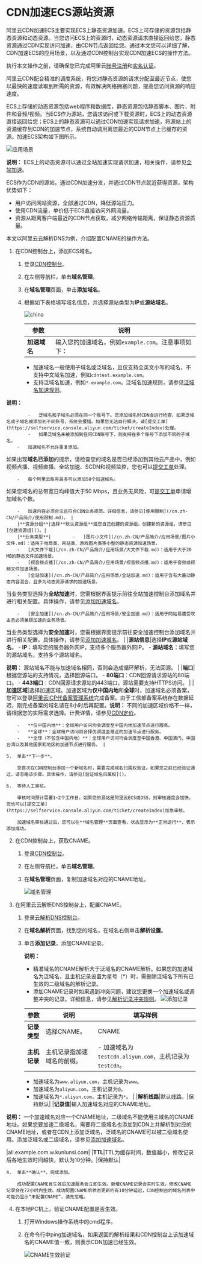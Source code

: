 # CDN加速ECS源站资源

阿里云CDN加速ECS主要实现ECS上静态资源加速。ECS上可存储的资源包括静态资源和动态资源。当您访问ECS上的资源时，动态资源请求直接返回给您，静态资源通过CDN实现访问加速，由CDN节点返回给您。通过本文您可以详细了解，CDN加速ECS的应用场景，以及通过CDN控制台实现CDN加速ECS的操作方法。

执行本文操作之前，请确保您已完成阿里云[账号注册](https://account.aliyun.com/register/register.htm)和[实名认证](https://account.console.aliyun.com/#/auth/home)。

阿里云CDN配合精准的调度系统，将您对静态资源的请求分配至最近节点，使您以最快的速度读取到所需的资源，有效解决网络拥塞问题，提高您访问资源的响应速度。

ECS上存储的动态资源包括web程序和数据库，静态资源包括静态脚本、图片、附件和音频/视频。当ECS作为源站，您请求访问或下载资源时，ECS上的动态资源直接返回给您；ECS上的静态资源可以通过CDN加速实现请求加速，将源站上的资源缓存到CDN的加速节点，系统自动调用离您最近的CDN节点上已缓存的资源。加速ECS架构如下图所示。

![应用场景](https://static-aliyun-doc.oss-accelerate.aliyuncs.com/assets/img/zh-CN/0211008951/p51266.png)

**说明：** ECS上的动态资源可以通过全站加速实现请求加速，相关操作，请参见[全站加速](https://help.aliyun.com/product/64812.html)。

ECS作为CDN的源站，通过CDN加速分发，并通过CDN节点就近获得资源，架构优势如下：

-   用户访问网站资源，全部通过CDN，降低源站压力。
-   使用CDN流量，单价低于ECS直接访问外网流量。
-   资源从距离客户端最近的CDN节点获取，减少网络传输距离，保证静态资源质量。

本文以阿里云云解析DNS为例，介绍配置CNAME的操作方法。

1.  在CDN控制台上，添加ECS域名。

    1.  登录[CDN控制台](https://cdn.console.aliyun.com)。

    2.  在左侧导航栏，单击**域名管理**。

    3.  在**域名管理**页面，单击**添加域名**。

    4.  根据如下表格填写域名信息，并选择源站类型为**IP**或**源站域名**。

        ![china](https://static-aliyun-doc.oss-accelerate.aliyuncs.com/assets/img/zh-CN/3341224161/p94748.png)

        |参数|说明|
        |--|--|
        |**加速域名**|输入您的加速域名，例如`example.com`。注意事项如下：

        -   加速域名一般使用子域名或泛域名，且仅支持全英文小写的域名，不支持中文域名加速，例如`cdntest.example.com`。
        -   支持泛域名加速，例如`*.example.com`。泛域名加速规则，请参见[泛域名加速规则]()。

**说明：**

            -   泛域名和子域名必须在同一个账号下。您添加域名时CDN会进行检查，如果泛域名或子域名被添加到不同账号，系统会报错。如果您无法自行解决，请[提交工单](https://selfservice.console.aliyun.com/ticket/createIndex)处理。
            -   如果泛域名未被添加到任何CDN账号下，则支持在多个账号下添加不同的子域名。
        -   加速域名不允许重复添加。

如果出现**域名已添加**的提示，请检查您的域名是否已经添加到其他云产品中，例如视频点播、视频直播、全站加速、SCDN和视频监控，您也可以[提交工单](https://selfservice.console.aliyun.com/ticket/createIndex)处理。

        -   每个阿里云账号最多可以添加50个加速域名。

如果您域名的总带宽日均峰值大于50 Mbps，且业务无风险，可[提交工单](https://selfservice.console.aliyun.com/ticket/createIndex)申请增加域名个数。

        -   加速内容必须合法且符合CDN业务规范。详细信息，请参见[使用限制](/cn.zh-CN/产品简介/使用限制.md)。 |
        |**资源分组**|选择**默认资源组**或您自己创建的资源组。创建新的资源组，请参见[创建资源组]()。|
        |**业务类型**|        -   [图片小文件](/cn.zh-CN/产品简介/应用场景/图片小文件.md)：适用于电商类、网站类、游戏图片类等小型的静态资源加速场景。
        -   [大文件下载](/cn.zh-CN/产品简介/应用场景/大文件下载.md)：适用于大于20 MB的静态文件加速场景。
        -   [视音频点播](/cn.zh-CN/产品简介/应用场景/视音频点播.md)：适用于音频或视频文件加速场景。
        -   [全站加速](/cn.zh-CN/产品简介/应用场景/全站加速.md)：适用于含有大量动静态内容混合，且多为动态资源请求的加速场景。

当业务类型选择为**全站加速**时，您需根据界面提示前往全站加速控制台添加域名并进行相关配置。具体操作，请参见[添加加速域名]()。

        -   [安全加速](/cn.zh-CN/产品简介/应用场景/安全加速.md)：适用于网站易遭受攻击且必须兼顾加速的业务场景。

当业务类型选择为**安全加速**时，您需根据界面提示前往安全加速控制台添加域名并进行相关配置。具体操作，请参见[添加加速域名]()。 |
        |**源站信息**|选择**IP**或**源站域名**。        -   **IP**：填写您的服务器外网IP，支持多个服务器外网IP。
        -   **源站域名**：填写您的源站域名，支持多个源站域名。

**说明：** 源站域名不能与加速域名相同，否则会造成循环解析，无法回源。 |
        |**端口**|根据您源站的支持情况，选择回源端口。        -   **80端口**：CDN回源请求源站的80端口。
        -   **443端口**：CDN回源请求源站的443端口，源站需要支持HTTPS访问。 |
        |**加速区域**|选择加速区域。加速区域为**仅中国内地**和**全球**时，加速域名必须备案，您可以登录[阿里云ICP代备案管理系统](https://beian.aliyun.com/pcContainer/myorder)完成备案。由于工信部备案系统存在数据延迟，刚完成备案的域名请在8小时后再配置。**说明：** 不同的加速区域价格不一样，请根据您的实际需求选择。计费详情，请参见[CDN定价](https://www.aliyun.com/price/product?spm=a2c4g.11186623.2.10.1b444ee22Dxy8y#/cdn/detail)。

        -   **仅中国内地**：全球用户访问均会调度至中国内地加速节点进行服务。
        -   **全球**：全球用户访问将会择优调度至最近的加速节点进行服务。
        -   **全球（不包含中国内地）**：全球用户访问均会调度至中国香港、中国澳门、中国台湾以及其他国家和地区的加速节点进行服务。 |

    5.  单击**下一步**。

        您首次在CDN控制台添加一个新域名时，需要完成域名归属权验证。如果您之前已经验证通过，请忽略该步骤。具体操作，请参见[验证域名归属权]()。

    6.  等待人工审核。

        审核时间预计需要1~2个工作日，如果您的源站是阿里云ECS或OSS，则审核速度会加快，您也可以[提交工单](https://selfservice.console.aliyun.com/ticket/createIndex)加急审核。

        加速域名审核通过后，您可以在**域名管理**页面查看，状态显示为**正常运行**，表示添加成功。

2.  在CDN控制台上，获取CNAME。

    1.  登录[CDN控制台](https://cdn.console.aliyun.com)。

    2.  在左侧导航栏，单击**域名管理**。

    3.  在**域名管理**页面，复制加速域名对应的CNAME地址。

        ![域名管理](https://static-aliyun-doc.oss-accelerate.aliyuncs.com/assets/img/zh-CN/9618134161/p66555.png)

3.  在阿里云云解析DNS控制台上，配置CNAME。

    1.  登录[云解析DNS控制台](https://dns.console.aliyun.com)。

    2.  在**域名解析**页面，找到您的域名，在域名右侧单击**解析设置**。

    3.  单击**添加记录**，添加CNAME记录。

        **说明：**

        -   精准域名的CNAME解析大于泛域名的CNAME解析。如果您的加速域名为泛域名，且主机记录设置为星号（\*）时，需删除泛域名下所有已生效的二级域名的解析记录。
        -   添加CNAME记录时如果遇到冲突问题，建议您更换一个加速域名或调整冲突的记录。详细信息，请参见[解析记录冲突规则](https://help.aliyun.com/knowledge_detail/39787.html)。
        ![添加记录](https://static-aliyun-doc.oss-accelerate.aliyuncs.com/assets/img/zh-CN/5843918061/p64412.png)

        |参数|说明|填写样例|
        |--|--|----|
        |**记录类型**|选择CNAME。|CNAME|
        |**主机记录**|主机记录指加速域名的前缀。|        -   加速域名为`testcdn.aliyun.com`，主机记录为`testcdn`。
        -   加速域名为`www.aliyun.com`，主机记录为`www`。
        -   加速域名为`aliyun.com`，主机记录为`@`。
        -   加速域名为`*.aliyun.com`，主机记录为`*`。 |
        |**解析线路**|默认线路。|保持默认|
        |**记录值**|输入加速域名对应的CNAME地址。

**说明：** 一个加速域名对应一个CNAME地址，二级域名不能使用主域名的CNAME地址。如果您要加速二级域名，需要将二级域名也添加到CDN上并解析到对应的CNAME地址，或者在CDN上添加泛域名，泛域名的CNAME可以被二级域名使用。添加泛域名或二级域名，请参见[添加加速域名](/cn.zh-CN/快速入门/添加加速域名.md)。

|all.example.com.w.kunlunsl.com|
        |**TTL**|TTL为缓存时间，数值越小，修改记录后各地生效时间越快，默认为10分钟。|保持默认|

    4.  单击**确认**，完成添加。

        成功配置CNAME且生效后加速服务会立即生效。新增CNAME记录会实时生效，修改CNAME记录会在72小时内生效。成功配置CNAME后状态更新约有10分钟延迟，CDN控制台的域名列表中可能仍显示“未配置CNAME”，请先忽略。

4.  在本地PC机上，验证CNAME配置是否生效。

    1.  打开Windows操作系统中的cmd程序。

    2.  在命令行中ping加速域名，如果返回的解析结果和CDN控制台上该加速域名的CNAME值一致，则表示CDN加速已经生效。

        ![CNAME生效验证](https://static-aliyun-doc.oss-accelerate.aliyuncs.com/assets/img/zh-CN/9618134161/p66693.png)



